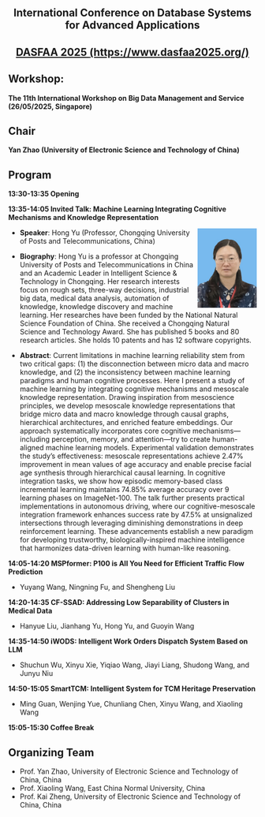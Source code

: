  <div align='center' > 
  <h2> International Conference on Database Systems for Advanced Applications </h2>
 </div>

 <div align='center' style = "vertical-align:middle"> 
  <h2> <a href="[https://dasfaa2025.github.io/"> DASFAA 2025 </a><a href="https://www.dasfaa2025.org/">(https://www.dasfaa2025.org/)</a> </h2>
 </div>
 
## Workshop:
**The 11th International Workshop on Big Data Management and Service (26/05/2025, Singapore)**

## Chair

**Yan Zhao (University of Electronic Science and Technology of China)**

## Program

**13:30-13:35 Opening**

**13:35-14:05 Invited Talk: Machine Learning Integrating Cognitive Mechanisms and Knowledge Representation**

<div align='center' > 
 <img width="120" src="yu.png" align="right" alt="yu">
</div>

* **Speaker**: Hong Yu (Professor, Chongqing University of Posts and Telecommunications, China)
  
* **Biography**: Hong Yu is a professor at Chongqing University of Posts and Telecommunications in China and an Academic Leader in Intelligent Science & Technology in Chongqing. Her research interests focus on rough sets, three-way decisions, industrial big data, medical data analysis, automation of knowledge, knowledge discovery and machine learning. Her researches have been funded by the National Natural Science Foundation of China. She received a Chongqing Natural Science and Technology Award. She has published 5 books and 80 research articles. She holds 10 patents and has 12 software copyrights.
* **Abstract**: Current limitations in machine learning reliability stem from two critical gaps: (1) the disconnection between micro data and macro knowledge, and (2) the inconsistency between machine learning paradigms and human cognitive processes. Here I present a study of machine learning by integrating cognitive mechanisms and mesoscale knowledge representation. Drawing inspiration from mesoscience principles, we develop mesoscale knowledge representations that bridge micro data and macro knowledge through causal graphs, hierarchical architectures, and enriched feature embeddings. Our approach systematically incorporates core cognitive mechanisms—including perception, memory, and attention—try to create human-aligned machine learning models. Experimental validation demonstrates the study’s effectiveness: mesoscale representations achieve 2.47% improvement in mean values of age accuracy and enable precise facial age synthesis through hierarchical causal learning. In cognitive integration tasks, we show how episodic memory-based class incremental learning maintains 74.85% average accuracy over 9 learning phases on ImageNet-100. The talk further presents practical implementations in autonomous driving, where our cognitive-mesoscale integration framework enhances success rate by 47.5% at unsignalized intersections through leveraging diminishing demonstrations in deep reinforcement learning. These advancements establish a new paradigm for developing trustworthy, biologically-inspired machine intelligence that harmonizes data-driven learning with human-like reasoning.

**14:05-14:20 MSPformer: P100 is All You Need for Efficient Traffic Flow Prediction**
* Yuyang Wang, Ningning Fu, and Shengheng Liu

**14:20-14:35 CF-SSAD: Addressing Low Separability of Clusters in Medical Data**
* Hanyue Liu, Jianhang Yu, Hong Yu, and Guoyin Wang

**14:35-14:50 iWODS: Intelligent Work Orders Dispatch System Based on LLM**
* Shuchun Wu, Xinyu Xie, Yiqiao Wang, Jiayi Liang, Shudong Wang, and Junyu Niu

**14:50-15:05 SmartTCM: Intelligent System for TCM Heritage Preservation**
* Ming Guan, Wenjing Yue, Chunliang Chen, Xinyu Wang, and Xiaoling Wang

**15:05-15:30 Coffee Break**



## Organizing Team

* Prof. Yan Zhao, University of Electronic Science and Technology of China, China 
* Prof. Xiaoling Wang, East China Normal University, China 
* Prof. Kai Zheng, University of Electronic Science and Technology of China, China 


